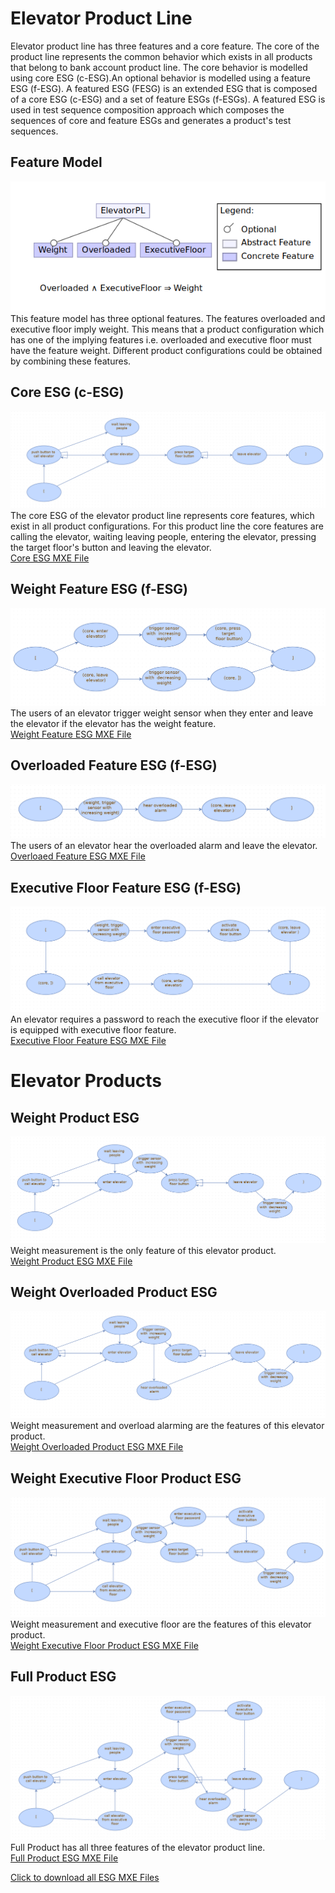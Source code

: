# Elevator Product Line
Elevator product line has three features and a core feature. The core of the product line represents the common behavior which exists in all products that belong to bank account product line. The core behavior is modelled using core ESG (c-ESG).An optional behavior is modelled using a feature ESG (f-ESG). A featured ESG (FESG) is an extended ESG that is composed of a core ESG (c-ESG) and a set of feature ESGs (f-ESGs). A featured ESG is used in test sequence composition approach which composes the sequences of core and feature ESGs and generates a product's test sequences.

## Feature Model

![Feature Model](https://github.com/esg4aspl/SPL-FESG-Examples/blob/master/Elevator/ElevatorModelImages/ElevatorPL_FeatureModel.png)\
This feature model has three optional features. The features overloaded and executive floor imply weight. This means that a product configuration which has one of the implying features i.e. overloaded and executive floor must have the feature weight. Different product configurations could be obtained by combining these features. 

## Core ESG (c-ESG)
 ![core](https://github.com/esg4aspl/SPL-FESG-Examples/blob/master/Elevator/ElevatorModelImages/core.png)
 The core ESG of the elevator product line represents core features, which exist in all product configurations. For this product line the core features are calling the elevator, waiting leaving people, entering the elevator, pressing the target floor's button and leaving the elevator.\
 [Core ESG MXE File](https://github.com/esg4aspl/SPL-FESG-Examples/blob/master/Elevator/ElevatorModels/core.mxe)
 
  ## Weight Feature ESG (f-ESG)
 ![weight](https://github.com/esg4aspl/SPL-FESG-Examples/blob/master/Elevator/ElevatorModelImages/weight.png)
The users of an elevator trigger weight sensor when they enter and leave the elevator if the elevator has the weight feature. \
 [Weight Feature ESG MXE File](https://github.com/esg4aspl/SPL-FESG-Examples/blob/master/Elevator/ElevatorModels/weight.mxe)
 
   ## Overloaded Feature ESG (f-ESG)
 ![overloaded](https://github.com/esg4aspl/SPL-FESG-Examples/blob/master/Elevator/ElevatorModelImages/overloaded.png)
The users of an elevator hear the overloaded alarm and leave the elevator.\
 [Overloaed Feature ESG MXE File](https://github.com/esg4aspl/SPL-FESG-Examples/blob/master/Elevator/ElevatorModels/overloaded.mxe)
 
   ## Executive Floor Feature ESG (f-ESG)
 ![executiveFloor](https://github.com/esg4aspl/SPL-FESG-Examples/blob/master/Elevator/ElevatorModelImages/executivefloor.png)
An elevator requires a password to reach the executive floor if the elevator is equipped with executive floor feature.\
 [Executive Floor Feature ESG MXE File](https://github.com/esg4aspl/SPL-FESG-Examples/blob/master/Elevator/ElevatorModels/executiveFloor.mxe)
 
 # Elevator Products
 
 ##  Weight Product ESG
![productWeight](https://github.com/esg4aspl/SPL-FESG-Examples/blob/master/Elevator/ElevatorModelImages/elevatorProduct_weight.png)
Weight measurement is the only feature of this elevator product.\
[Weight Product ESG MXE File](https://github.com/esg4aspl/SPL-FESG-Examples/blob/master/Elevator/ElevatorModels/elevatorProduct_weight.mxe)

 ## Weight Overloaded Product ESG
![weightOverloaded](https://github.com/esg4aspl/SPL-FESG-Examples/blob/master/Elevator/ElevatorModelImages/elevatorProduct_weightOverloaded.png)
Weight measurement and overload alarming are the features of this elevator product.\
[Weight Overloaded Product ESG MXE File](https://github.com/esg4aspl/SPL-FESG-Examples/blob/master/Elevator/ElevatorModels/elevatorProduct_weightOverloaded.mxe)

 ## Weight Executive Floor Product ESG
![weightExecutiveFloor](https://github.com/esg4aspl/SPL-FESG-Examples/blob/master/Elevator/ElevatorModelImages/elevatorProduct_weightExecutiveFloor.png)
Weight measurement and executive floor are the features of this elevator product.\
[Weight Executive Floor Product ESG MXE File](https://github.com/esg4aspl/SPL-FESG-Examples/blob/master/Elevator/ElevatorModels/elevatorProduct_weightExecutiveFloor.mxe)

 ## Full Product ESG
![fullProduct](https://github.com/esg4aspl/SPL-FESG-Examples/blob/master/Elevator/ElevatorModelImages/elevatorProduct_fullProduct.png)
Full Product has all three features of the elevator product line.\
[Full Product ESG MXE File](https://github.com/esg4aspl/SPL-FESG-Examples/blob/master/Elevator/ElevatorModels/elevatorProduct_fullProduct.mxe)

[Click to download all ESG MXE Files](https://github.com/esg4aspl/SPL-FESG-Examples/blob/master/Elevator/ElevatorModels/ElevatorAllModels.zip)

